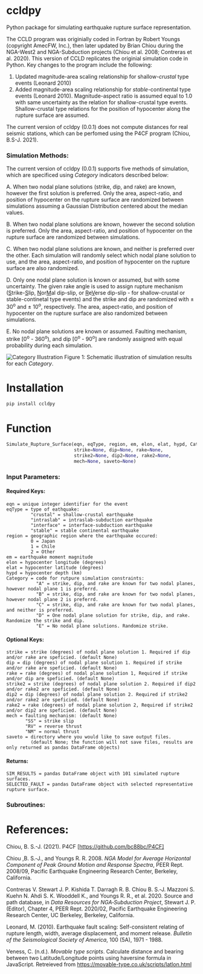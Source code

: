 # ccldpy

Python package for simulating earthquake rupture surface representation.

The CCLD program was originially coded in Fortran by Robert Youngs (copyright AmecFW, Inc.), then later updated by Brian Chiou during the NGA-West2 and NGA-Subduction projects (Chiou et al. 2008; Contreras et al. 2020). This version of CCLD replicates the originial simulation code in Python. Key changes to the program include the following:
1. Updated magnitude-area scaling relationship for shallow-<em>crustal</em> type events (Leonard 2010)
2. Added magnitude-area scaling relationship for <em>stable</em>-continental type events (Leonard 2010). Magnitude-aspect ratio is assumed equal to 1.0 with same uncertainty as the relation for shallow-crustal type events. Shallow-crustal type relations for the position of hypocenter along the rupture surface are assumed.

The current version of ccldpy (0.0.1) does not compute distances for real seismic stations, which can be perfomed using the P4CF program (Chiou, B.S-J. 2021).

### Simulation Methods:

The current version of ccldpy (0.0.1) supports five methods of simulation, which are specificed using <em>Category</em> indicators described below:

A. When two nodal plane solutions (strike, dip, and rake) are known, however the first solution is preferred. Only the area, aspect-ratio, and position of hypocenter on the rupture surface are randomized between simulations assuming a Gaussian Distribution centered about the median values.

B. When two nodal plane solutions are known, however the second solution is preferred. Only the area, aspect-ratio, and position of hypocenter on the rupture surface are randomized between simulations.

C. When two nodal plane solutions are known, and neither is preferred over the other. Each simulation will randomly select which nodal plane solution to use, and the area, aspect-ratio, and position of hypocenter on the rupture surface are also randomized.

D. Only one nodal plane solution is known or assumed, but with some uncertainty. The given rake angle is used to assign rupture mechanism (<u>S</u>trike-<u>S</u>lip, <u>N</u>or<u>M</u>al dip-slip, or <u>R</u>e<u>V</u>erse dip-slip - for shallow-crustal or stable-continetal type events) and the strike and dip are randomized with &#177; 30<sup>o</sup> and &#177; 10<sup>o</sup>, respectively. The area, aspect-ratio, and position of hypocenter on the rupture surface are also randomized between simulations.

E. No nodal plane solutions are known or assumed. Faulting mechanism, strike [0<sup>o</sup> - 360<sup>o</sup>), and dip [0<sup>o</sup> - 90<sup>o</sup>] are randomly assigned with equal probability during each simulation.

![Category Illustration](https://user-images.githubusercontent.com/71461454/220185818-708986c3-28ff-4dfa-b54b-e225dfe261f3.png)
Figure 1: Schematic illustration of simulation results for each <em>Category</em>.

# Installation
```python
pip install ccldpy
```




# Function
```python
Simulate_Rupture_Surface(eqn, eqType, region, em, elon, elat, hypd, Category,
                         strike=None, dip=None, rake=None, 
                         strike2=None, dip2=None, rake2=None,
                         mech=None, saveto=None)
```

### Input Parameters:

#### Required Keys:

    eqn = unique integer identifier for the event
    eqType = type of eathquake:
             "crustal" = shallow-crustal earthquake
             "intraslab" = intraslab-subduction earthquake
             "interface" = interface-subduction earthquake
             "stable" = stable continental earthquake
    region = geographic region where the earthquake occured:
             0 = Japan
             1 = Chile
             2 = Other
    em = earthquake moment magnitude
    elon = hypocenter longitude (degrees)
    elat = hypocenter latitude (degrees)
    hypd = hypocenter depth (km)
    Category = code for rutpure simulation constraints:
               "A" = strike, dip, and rake are known for two nodal planes, however nodal plane 1 is preferrd.
               "B" = strike, dip, and rake are known for two nodal planes, however nodal plane 2 is preferrd.
               "C" = strike, dip, and rake are known for two nodal planes, and neither is preferred.
               "D" = One nodal plane solution for strike, dip, and rake. Randomize the strike and dip.
               "E" = No nodal plane solutions. Randomize strike. 
                            
#### Optional Keys:
    strike = strike (degrees) of nodal plane solution 1. Required if dip and/or rake are speficied. (default None)
    dip = dip (degrees) of nodal plane solution 1. Required if strike and/or rake are speficied. (default None)
    rake = rake (degrees) of nodal plane solution 1, Required if strike and/or dip are speficied. (default None)
    strike2 = strike (degrees) of nodal plane solution 2. Required if dip2 and/or rake2 are speficied. (default None)
    dip2 = dip (degrees) of nodal plane solution 2. Required if strike2 and/or rake2 are speficied. (default None)
    rake2 = rake (degrees) of nodal plane solution 2, Required if strike2 and/or dip2 are speficied. (default None)
    mech = faulting mechanism: (default None)
           "SS" = strike slip
           "RV" = reverse thrust
           "NM" = normal thrust
    saveto = directory where you would like to save output files. 
             (default None; the function will not save files, results are only returned as pandas DataFrame objects)
   
#### Returns:
    SIM_RESULTS = pandas DataFrame object with 101 simulated rupture surfaces.
    SELECTED_FAULT = pandas DataFrame object with selected representative rupture surface.
    
### Subroutines:

# References:

Chiou, B. S.-J. (2021). P4CF [https://github.com/bc88bc/P4CF]

Chiou ,B. S.‐J., and Youngs R. R. 2008. <em>NGA Model for Average Horizontal Component of Peak Ground Motion and Response Spectra</em>, PEER Rept. 2008/09, Pacific Earthquake Engineering Research Center, Berkeley, California.

Contreras V. Stewart J. P. Kishida T. Darragh R. B. Chiou B. S.‐J. Mazzoni S. Kuehn N. Ahdi S. K. Wooddell K., and Youngs R. R., et al. 2020. Source and path database, in <em>Data Resources for NGA‐Subduction Project</em>, Stewart J. P. (Editor), Chapter 4, PEER Rept. 2020/02, Pacific Earthquake Engineering Research Center, UC Berkeley, Berkeley, California.

Leonard, M. (2010). Earthquake fault scaling: Self-consistent relating of rupture length, width, average displacement, and moment release. <em>Bulletin of the Seismological Society of America</em>, 100 (5A), 1971 - 1988.

Veness, C. (n.d.). <em>Movable type scripts</em>. Calculate distance and bearing between two Latitude/Longitude points using haversine formula in JavaScript. Retreieved from https://movable-type.co.uk/scripts/latlon.html
